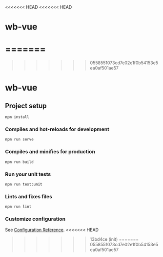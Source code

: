 <<<<<<< HEAD
<<<<<<< HEAD
# wb-vue
=======
=======
>>>>>>> 0558551073cd7e02e1f0b54153e5ea0af501ae57
# wb-vue

## Project setup
```
npm install
```

### Compiles and hot-reloads for development
```
npm run serve
```

### Compiles and minifies for production
```
npm run build
```

### Run your unit tests
```
npm run test:unit
```

### Lints and fixes files
```
npm run lint
```

### Customize configuration
See [Configuration Reference](https://cli.vuejs.org/config/).
<<<<<<< HEAD
>>>>>>> 13bd4ce (init)
=======
>>>>>>> 0558551073cd7e02e1f0b54153e5ea0af501ae57
